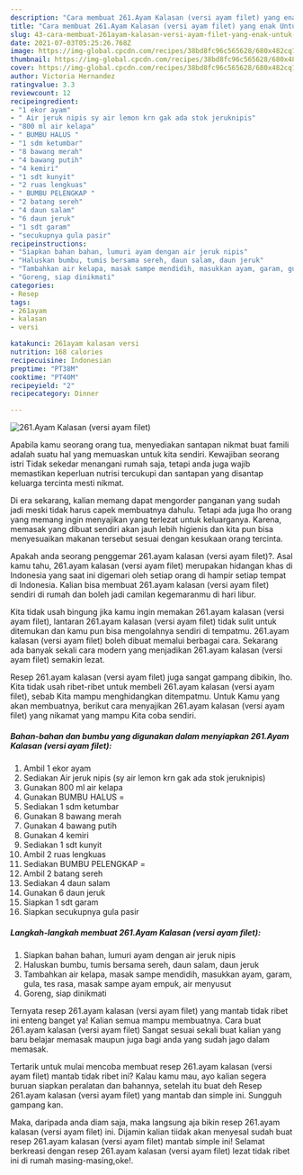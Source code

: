 ```yaml
---
description: "Cara membuat 261.Ayam Kalasan (versi ayam filet) yang enak Untuk Jualan"
title: "Cara membuat 261.Ayam Kalasan (versi ayam filet) yang enak Untuk Jualan"
slug: 43-cara-membuat-261ayam-kalasan-versi-ayam-filet-yang-enak-untuk-jualan
date: 2021-07-03T05:25:26.768Z
image: https://img-global.cpcdn.com/recipes/38bd8fc96c565628/680x482cq70/261ayam-kalasan-versi-ayam-filet-foto-resep-utama.jpg
thumbnail: https://img-global.cpcdn.com/recipes/38bd8fc96c565628/680x482cq70/261ayam-kalasan-versi-ayam-filet-foto-resep-utama.jpg
cover: https://img-global.cpcdn.com/recipes/38bd8fc96c565628/680x482cq70/261ayam-kalasan-versi-ayam-filet-foto-resep-utama.jpg
author: Victoria Hernandez
ratingvalue: 3.3
reviewcount: 12
recipeingredient:
- "1 ekor ayam"
- " Air jeruk nipis sy air lemon krn gak ada stok jeruknipis"
- "800 ml air kelapa"
- " BUMBU HALUS "
- "1 sdm ketumbar"
- "8 bawang merah"
- "4 bawang putih"
- "4 kemiri"
- "1 sdt kunyit"
- "2 ruas lengkuas"
- " BUMBU PELENGKAP "
- "2 batang sereh"
- "4 daun salam"
- "6 daun jeruk"
- "1 sdt garam"
- "secukupnya gula pasir"
recipeinstructions:
- "Siapkan bahan bahan, lumuri ayam dengan air jeruk nipis"
- "Haluskan bumbu, tumis bersama sereh, daun salam, daun jeruk"
- "Tambahkan air kelapa, masak sampe mendidih, masukkan ayam, garam, gula, tes rasa, masak sampe ayam empuk, air menyusut"
- "Goreng, siap dinikmati"
categories:
- Resep
tags:
- 261ayam
- kalasan
- versi

katakunci: 261ayam kalasan versi 
nutrition: 168 calories
recipecuisine: Indonesian
preptime: "PT38M"
cooktime: "PT40M"
recipeyield: "2"
recipecategory: Dinner

---
```



![261.Ayam Kalasan (versi ayam filet)](https://img-global.cpcdn.com/recipes/38bd8fc96c565628/680x482cq70/261ayam-kalasan-versi-ayam-filet-foto-resep-utama.jpg)

Apabila kamu seorang orang tua, menyediakan santapan nikmat buat famili adalah suatu hal yang memuaskan untuk kita sendiri. Kewajiban seorang istri Tidak sekedar menangani rumah saja, tetapi anda juga wajib memastikan keperluan nutrisi tercukupi dan santapan yang disantap keluarga tercinta mesti nikmat.

Di era  sekarang, kalian memang dapat mengorder panganan yang sudah jadi meski tidak harus capek membuatnya dahulu. Tetapi ada juga lho orang yang memang ingin menyajikan yang terlezat untuk keluarganya. Karena, memasak yang dibuat sendiri akan jauh lebih higienis dan kita pun bisa menyesuaikan makanan tersebut sesuai dengan kesukaan orang tercinta. 



Apakah anda seorang penggemar 261.ayam kalasan (versi ayam filet)?. Asal kamu tahu, 261.ayam kalasan (versi ayam filet) merupakan hidangan khas di Indonesia yang saat ini digemari oleh setiap orang di hampir setiap tempat di Indonesia. Kalian bisa membuat 261.ayam kalasan (versi ayam filet) sendiri di rumah dan boleh jadi camilan kegemaranmu di hari libur.

Kita tidak usah bingung jika kamu ingin memakan 261.ayam kalasan (versi ayam filet), lantaran 261.ayam kalasan (versi ayam filet) tidak sulit untuk ditemukan dan kamu pun bisa mengolahnya sendiri di tempatmu. 261.ayam kalasan (versi ayam filet) boleh dibuat memalui berbagai cara. Sekarang ada banyak sekali cara modern yang menjadikan 261.ayam kalasan (versi ayam filet) semakin lezat.

Resep 261.ayam kalasan (versi ayam filet) juga sangat gampang dibikin, lho. Kita tidak usah ribet-ribet untuk membeli 261.ayam kalasan (versi ayam filet), sebab Kita mampu menghidangkan ditempatmu. Untuk Kamu yang akan membuatnya, berikut cara menyajikan 261.ayam kalasan (versi ayam filet) yang nikamat yang mampu Kita coba sendiri.

<!--inarticleads1-->

##### Bahan-bahan dan bumbu yang digunakan dalam menyiapkan 261.Ayam Kalasan (versi ayam filet):

1. Ambil 1 ekor ayam
1. Sediakan  Air jeruk nipis (sy air lemon krn gak ada stok jeruknipis)
1. Gunakan 800 ml air kelapa
1. Gunakan  BUMBU HALUS =
1. Sediakan 1 sdm ketumbar
1. Gunakan 8 bawang merah
1. Gunakan 4 bawang putih
1. Gunakan 4 kemiri
1. Sediakan 1 sdt kunyit
1. Ambil 2 ruas lengkuas
1. Sediakan  BUMBU PELENGKAP =
1. Ambil 2 batang sereh
1. Sediakan 4 daun salam
1. Gunakan 6 daun jeruk
1. Siapkan 1 sdt garam
1. Siapkan secukupnya gula pasir




<!--inarticleads2-->

##### Langkah-langkah membuat 261.Ayam Kalasan (versi ayam filet):

1. Siapkan bahan bahan, lumuri ayam dengan air jeruk nipis
1. Haluskan bumbu, tumis bersama sereh, daun salam, daun jeruk
1. Tambahkan air kelapa, masak sampe mendidih, masukkan ayam, garam, gula, tes rasa, masak sampe ayam empuk, air menyusut
1. Goreng, siap dinikmati




Ternyata resep 261.ayam kalasan (versi ayam filet) yang mantab tidak ribet ini enteng banget ya! Kalian semua mampu membuatnya. Cara buat 261.ayam kalasan (versi ayam filet) Sangat sesuai sekali buat kalian yang baru belajar memasak maupun juga bagi anda yang sudah jago dalam memasak.

Tertarik untuk mulai mencoba membuat resep 261.ayam kalasan (versi ayam filet) mantab tidak ribet ini? Kalau kamu mau, ayo kalian segera buruan siapkan peralatan dan bahannya, setelah itu buat deh Resep 261.ayam kalasan (versi ayam filet) yang mantab dan simple ini. Sungguh gampang kan. 

Maka, daripada anda diam saja, maka langsung aja bikin resep 261.ayam kalasan (versi ayam filet) ini. Dijamin kalian tiidak akan menyesal sudah buat resep 261.ayam kalasan (versi ayam filet) mantab simple ini! Selamat berkreasi dengan resep 261.ayam kalasan (versi ayam filet) lezat tidak ribet ini di rumah masing-masing,oke!.

